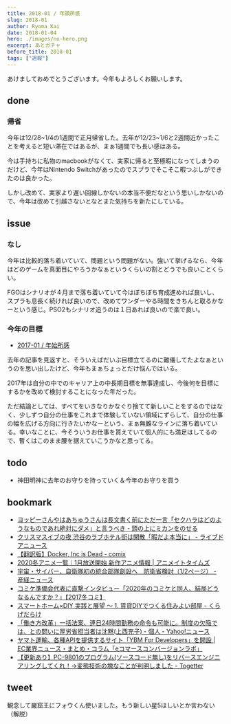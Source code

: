 ```yaml
---
title: 2018-01 / 年頭所感
slug: 2018-01
author: Ryoma Kai
date: 2018-01-04
hero: ./images/no-hero.png
excerpt: あとガチャ
before_title: 2018-01
tags: ["週報"]
---
```


あけましておめでとうございます。今年もよろしくお願いします。

done
----

###  帰省

今年は12/28~1/4の1週間で正月帰省した。去年が12/23~1/6と2週間近かったことを考えると短い滞在ではあるが、まぁ1週間でも長い感はある。

今は手持ちに私物のmacbookがなくて、実家に帰ると至極暇になってしまうのだけど、今年はNintendo Switchがあったのでスプラでそこそこ暇つぶしができたのは良かった。

しかし改めて、実家より遅い回線しかないの本当不便だなという思いしかないので、今年は改めて引越さないとなとまた気持ちを新たにしている。

issue
----

###  なし

今年は比較的落ち着いていて、問題という問題がない。強いて挙げるなら、今年はどのゲームを真面目にやろうかなぁというくらいの割とどうでも良いことくらい。

FGOはシナリオが４月まで落ち着いていて今はぼちぼち育成進めれば良いし、スプラも息長く続ければ良いので、改めてワンダーやる時間をきちんと取るかなーという感じ。PSO2もシナリオ追うのは１日あれば良いので楽で良い。

###  今年の目標

- [2017-01 / 年始所感](./2017-01)

去年の記事を見返すと、そういえばだいぶ目標立てるのに難儀してたよなぁというのを思い出したけど、今年もまぁちょっとだけ悩んではいる。

2017年は自分の中でのキャリア上の中長期目標を無事達成し、今後何を目標にするかを改めて検討することになった年だった。

ただ結論としては、すべてをいきなりかなぐり捨てて新しいことをするのではなく、少しずつ自分の仕事をこれまで体験していない領域にずらして、自分の仕事の幅を広げる方向に行きたいかなーという、まぁ無難なラインに落ち着いている。幸いなことに、今そういうお仕事を貰えていて個人的にも満足はしてるので、暫くはこのまま腰を据えていこうかなと思ってる。

todo
----

- 神田明神に去年のお守りを持っていく＆今年のお守りを買う

bookmark
----

- [ヨッピーさんやはあちゅうさんは長文書く前にただ一言「セクハラはどのようなものであれ絶対にダメ」と言うべき - 頭の上にミカンをのせる](https://www.tyoshiki.com/entry/2017/12/19/211159)
- [クリスマスイブの夜 渋谷のラブホテル街は閑散「暇だよ本当に」 - ライブドアニュース](https://news.livedoor.com/article/detail/14087048/)
- [【翻訳版】Docker, Inc is Dead - comix](https://itosho525.hatenablog.com/entry/2018/01/01/074358)
- [2020冬アニメ一覧｜1月放送開始 新作アニメ情報 | アニメイトタイムズ](https://www.animatetimes.com/tag/details.php?id=6212)
- [宇宙・サイバー、自衛隊初の統合部隊創設へ　防衛省検討（1/2ページ） - 産経ニュース](https://www.sankei.com/politics/news/190128/plt1901280002-n1.html)
- [コミケ準備会代表に直撃インタビュー「2020年のコミケと同人、結局どうなるんですか？」【2017冬コミ】](https://originalnews.nico/71470)
- [スマートホーム×DIY 実践と展望 〜 1. 賃貸DIYでつくる住みよい部屋 - くらげだらけ](https://kudakurage.hatenadiary.com/entry/2018/01/01/111534)
- [「働き方改革」一括法案、連日24時間勤務の命令も可能に。制度の欠陥では、との問いに厚労省担当者は沈黙(上西充子) - 個人 - Yahoo!ニュース](https://news.yahoo.co.jp/byline/uenishimitsuko/20171218-00079405/)
- [ヤマト運輸、各種APIを提供するサイト「YBM For Developers」を開設 | EC業界ニュース・まとめ・コラム「eコマースコンバージョンラボ」](https://ecclab.empowershop.co.jp/archives/48246)
- [【更新あり】PC-9801のプログラム(ソースコード無し)をリバースエンジニアリングしてくれ！→変態技術の塊なことが判明しました - Togetter](https://togetter.com/li/1185437)

tweet
----

観念して巌窟王にフォウくん使いました。もう新しい星5ほしいとか言わない（解脱）

<Tweet tweetLink="https://twitter.com/legnoh/status/947491096896028680" align="center" />
<Tweet tweetLink="https://twitter.com/legnoh/status/947492951688482817" align="center" />
